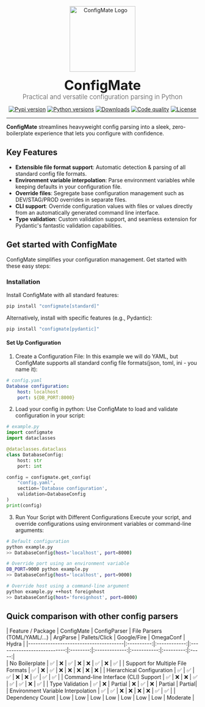 <p align="center">
    <a href="#readme">
        <img alt="ConfigMate Logo" src="https://i.imgur.com/7DaKfnc.png" style="height: 172px;">
    </a>
</p>
<h1 align="center" style="font-size: 2.5em; margin: 0; padding: 0;">ConfigMate</h1>
<p align="center" style="font-size: 1.2em; font-weight: 300; color: #555; margin: 0;">
    Practical and versatile configuration parsing in Python
</p>
<p align="center">
    <a href="https://pypi.python.org/pypi/configmate"><img alt="Pypi version" src="https://img.shields.io/pypi/v/configmate.svg"></a>
    <a href="https://pypi.python.org/pypi/configmate"><img alt="Python versions" src="https://img.shields.io/badge/python-3.8%5E-blue.svg"></a>
    <a href="https://pypi.python.org/pypi/configmate"><img alt="Downloads" src="https://img.shields.io/pypi/dm/configmate"></a>
    <a href="https://app.codacy.com/gh/ArthurBook/configmate/dashboard"><img alt="Code quality" src="https://img.shields.io/codacy/grade/451b032d35a2452ea05f14d66c30c8f3.svg"></a>
    <a href="https://github.com/ArthurBook/configmate/blob/master/LICENSE"><img alt="License" src="https://img.shields.io/github/license/ArthurBook/configmate"></a>
</p>

***

<p><strong>ConfigMate</strong> streamlines heavyweight config parsing into a sleek, 
zero-boilerplate experience that lets you configure with confidence.</p>

<h2>Key Features</h2>

<ul>
  <li><strong>Extensible file format support</strong>: Automatic detection &amp; 
  parsing of all standard config file formats.</li>

  <li><strong>Environment variable interpolation</strong>: Parse environment 
  variables while keeping defaults in your configuration file.</li>

  <li><strong>Override files</strong>: Segregate base configuration management 
  such as DEV/STAG/PROD overrides in separate files.</li>

  <li><strong>CLI support</strong>: Override configuration values with files 
  or values directly from an automatically generated command line interface.</li>

  <li><strong>Type validation</strong>: Custom validation support, and seamless 
  extension for Pydantic's fantastic validation capabilities.</li>
</ul>

## Get started with ConfigMate

ConfigMate simplifies your configuration management. Get started with these easy steps:

### Installation

Install ConfigMate with all standard features:

```bash
pip install "configmate[standard]"
```

Alternatively, install with specific features (e.g., Pydantic):

```bash
pip install "configmate[pydantic]"
```

#### Set Up Configuration

1. Create a Configuration File:
   In this example we will do YAML, but ConfigMate supports all standard config file formats(json, toml, ini - you name it):

```yaml
# config.yaml
Database configuration:
    host: localhost
    port: ${DB_PORT:8000}
```

2. Load your config in python:
   Use ConfigMate to load and validate configuration in your script:

```python
# example.py
import configmate
import dataclasses

@dataclasses.dataclass
class DatabaseConfig:
    host: str
    port: int

config = configmate.get_config(
    "config.yaml", 
    section='Database configuration', 
    validation=DatabaseConfig
)
print(config)
```

3. Run Your Script with Different Configurations
   Execute your script, and override configurations using environment variables or command-line arguments:

```bash
# Default configuration
python example.py 
>> DatabaseConfig(host='localhost', port=8000)

# Override port using an environment variable
DB_PORT=9000 python example.py
>> DatabaseConfig(host='localhost', port=9000)

# Override host using a command-line argument
python example.py ++host foreignhost
>> DatabaseConfig(host='foreignhost', port=8000)
```

## Quick comparison with other config parsers

| Feature / Package                     | ConfigMate | ConfigParser | File Parsers (TOML/YAML/...) | ArgParse | Pallets/Click | Google/Fire | OmegaConf | Hydra |
|---------------------------------------|:----------:|:------------:|:---------------------------:|:--------:|:-------------:|:-----------:|:---------:|:-----:|\
| No Boilerplate                        |     ✅     |      ❌      |              ✅             |    ❌    |      ❌       |     ✅      |    ❌     |  ✅   |
| Support for Multiple File Formats     |     ✅     |      ❌      |              ✅             |    ❌    |      ❌       |     ❌      |    ❌     |  ❌   |
| Hierarchical Configuration            |     ✅     |      ✅      |              ✅             |    ❌    |      ❌       |     ✅      |    ✅     |  ✅   |
| Command-line Interface (CLI) Support  |     ✅     |      ❌      |              ❌             |    ✅    |      ✅       |     ✅      |    ❌     |  ✅   |
| Type Validation                       |     ✅     |      ❌      |          Partial            |    ❌    |      ✅       |     ❌      |  Partial  | Partial|
| Environment Variable Interpolation    |     ✅     |      ✅      |              ❌             |    ❌    |      ❌       |     ❌      |    ✅     |  ✅   |
| Dependency Count                      |     Low    |      Low     |            Low              |    Low   |      Low      |     Low     |    Low    | Moderate |
